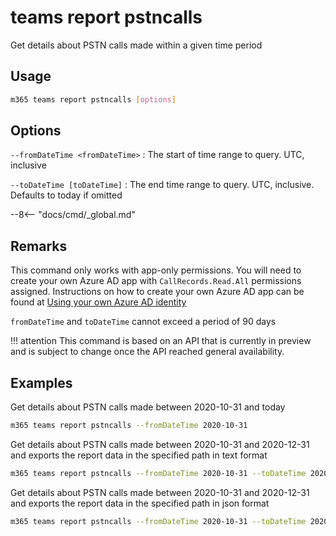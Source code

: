 # teams report pstncalls

Get details about PSTN calls made within a given time period

## Usage

```sh
m365 teams report pstncalls [options]
```

## Options

`--fromDateTime <fromDateTime>`
: The start of time range to query. UTC, inclusive

`--toDateTime [toDateTime]`
: The end time range to query. UTC, inclusive. Defaults to today if omitted

--8<-- "docs/cmd/_global.md"

## Remarks

This command only works with app-only permissions. You will need to create your own Azure AD app with `CallRecords.Read.All` permissions assigned. Instructions on how to create your own Azure AD app can be found at [Using your own Azure AD identity](user-guide/using-own-identity.md)

`fromDateTime` and `toDateTime` cannot exceed a period of 90 days

!!! attention
    This command is based on an API that is currently in preview and is subject to change once the API reached general availability.

## Examples

Get details about PSTN calls made between 2020-10-31 and today

```sh
m365 teams report pstncalls --fromDateTime 2020-10-31
```

Get details about PSTN calls made between 2020-10-31 and 2020-12-31 and exports the report data in the specified path in text format

```sh
m365 teams report pstncalls --fromDateTime 2020-10-31 --toDateTime 2020-12-31 --output text > "pstncalls.txt"
```

Get details about PSTN calls made between 2020-10-31 and 2020-12-31 and exports the report data in the specified path in json format

```sh
m365 teams report pstncalls --fromDateTime 2020-10-31 --toDateTime 2020-12-31 --output json > "pstncalls.json"
```
